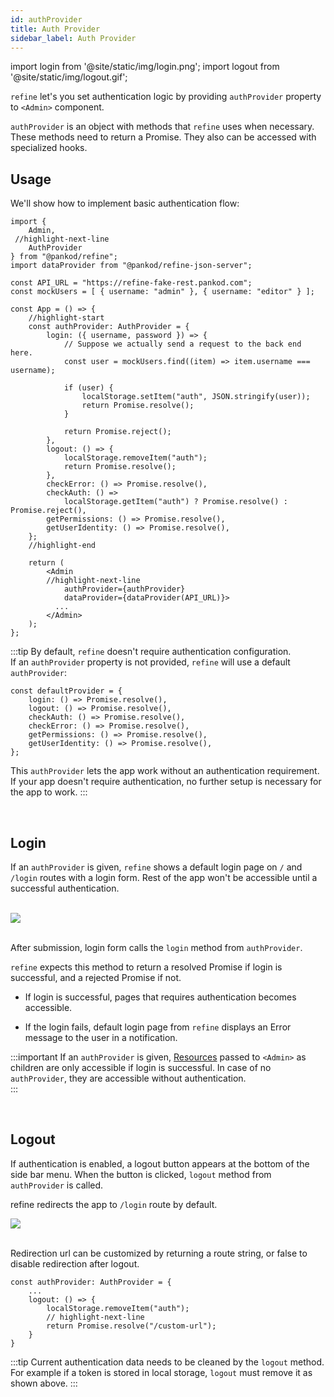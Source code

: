 ```yaml
---
id: authProvider
title: Auth Provider
sidebar_label: Auth Provider
---
```

import login from '@site/static/img/login.png';
import logout from '@site/static/img/logout.gif';

`refine` let's you set authentication logic by providing `authProvider` property to `<Admin>` component.


`authProvider` is an object with methods that `refine` uses when necessary. These methods need to return a Promise. They also can be accessed with specialized hooks.

## Usage

We'll show how to implement basic authentication flow:


```tsx title="src/App.tsx"
import { 
    Admin,
 //highlight-next-line
    AuthProvider
} from "@pankod/refine";
import dataProvider from "@pankod/refine-json-server";

const API_URL = "https://refine-fake-rest.pankod.com";
const mockUsers = [ { username: "admin" }, { username: "editor" } ];

const App = () => {
    //highlight-start
    const authProvider: AuthProvider = {
        login: ({ username, password }) => {
            // Suppose we actually send a request to the back end here.
            const user = mockUsers.find((item) => item.username === username);

            if (user) {
                localStorage.setItem("auth", JSON.stringify(user));
                return Promise.resolve();
            }

            return Promise.reject();
        },
        logout: () => {
            localStorage.removeItem("auth");
            return Promise.resolve();
        },
        checkError: () => Promise.resolve(),
        checkAuth: () =>
            localStorage.getItem("auth") ? Promise.resolve() : Promise.reject(),
        getPermissions: () => Promise.resolve(),
        getUserIdentity: () => Promise.resolve(),
    };
    //highlight-end

    return (
        <Admin
        //highlight-next-line
            authProvider={authProvider}
            dataProvider={dataProvider(API_URL)}>
          ... 
        </Admin>
    );
};
```

:::tip
By default, `refine` doesn't require authentication configuration.  
If an `authProvider` property is not provided, `refine` will use a default `authProvider`:

```tsx
const defaultProvider = {
    login: () => Promise.resolve(),
    logout: () => Promise.resolve(),
    checkAuth: () => Promise.resolve(),
    checkError: () => Promise.resolve(),
    getPermissions: () => Promise.resolve(),
    getUserIdentity: () => Promise.resolve(),
};
```
This `authProvider` lets the app work without an authentication requirement. If your app doesn't require authentication, no further setup is necessary for the app to work.
:::

<br />

## Login

If an `authProvider` is given, `refine` shows a default login page on `/` and `/login` routes with a login form. Rest of the app won't be accessible until a successful authentication.

<br />

<div style={{textAlign: "center"}}>
    <img style={{width: "50%"}} src={login} />
</div>
<br/>





After submission, login form calls the `login` method from `authProvider`.

`refine` expects this method to return a resolved Promise if login is successful, and a rejected Promise if not.

- If login is successful, pages that requires authentication becomes accessible.

- If the login fails, default login page from `refine` displays an Error message to the user in a notification.

:::important
If an `authProvider` is given, [Resources](#) passed to `<Admin>` as children are only accessible if login is successful. In case of no `authProvider`, they are accessible without authentication.  
:::

<br />

## Logout

If authentication is enabled, a logout button appears at the bottom of the side bar menu. When the button is clicked, `logout` method from `authProvider` is called.  

refine redirects the app to `/login` route by default.
<br />

<div>
    <img src={logout} />
</div>
<br/>

 Redirection url can be customized by returning a route string, or false to disable redirection after logout.

```tsx
const authProvider: AuthProvider = {
    ...
    logout: () => {
        localStorage.removeItem("auth");
        // highlight-next-line
        return Promise.resolve("/custom-url");
    }
}
```

:::tip
Current authentication data needs to be cleaned by the `logout` method. For example if a token is stored in local storage, `logout` must remove it as shown above.
:::





